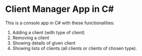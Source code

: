# Client Manager App in C#
This is a console app in C# with these functionalities:
1) Adding a client (with type of client)
2) Removing a client
3) Showing details of given client
4) Showing lists of clients (all clients or clients of chosen type).
